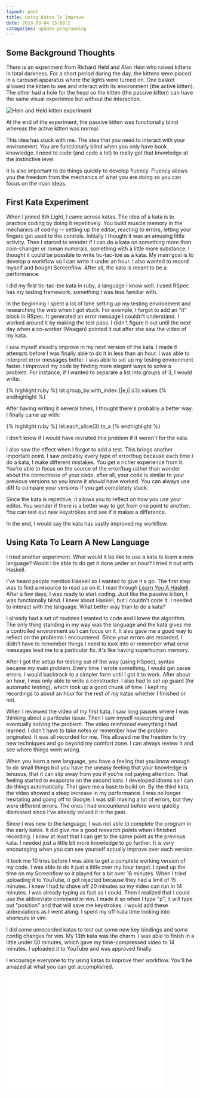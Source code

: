```yaml
---
layout: post
title: Using Katas To Improve
date: 2013-09-04 15:08:2
categories: update programming
---
```

Some Background Thoughts
------------------------

There is an experiment from Richard Held and Alan Hein who raised kittens in
total darkness.  For a short period during the day, the kittens were placed in
a carousel apparatus where the lights were turned on.  One basket allowed the
kitten to see and interact with its environment (the active kitten).  The other
had a hole for the head so the kitten (the passive kitten) can have the same
visual experience but without the interaction.

![Hein and Held kitten experiment](http://fabien.benetou.fr/pub/illustrations/KittenCarousel.png)

At the end of the experiment, the passive kitten was functionally blind whereas
the active kitten was normal.

This idea has stuck with me.  The idea that you need to interact with your
environment.  You are functionally blind when you only have book knowledge.  I
need to code (and code a lot) to really get that knowledge at the instinctive
level.

It is also important to do things quickly to develop fluency. Fluency allows
you the freedom from the mechanics of what you are doing so you can focus on
the main ideas.

First Kata Experiment
---

When I joined 8th Light, I came across katas.  The idea of a kata is to
practice coding by doing it repetitively.  You build muscle memory in the
mechanics of coding -- setting up the editor, reacting to errors, letting your
fingers get used to the controls.  Initially I thought it was an amusing little
activity.  Then I started to wonder if I can do a kata on something more than
coin-changer or roman numerals, something with a little more substance.  I
thought it could be possible to write tic-tac-toe as a kata.  My main goal is
to develop a workflow so I can write it under an hour.  I also wanted to record
myself and bought Screenflow.  After all, the kata is meant to be a
performance.

I did my first tic-tac-toe kata in ruby, a language I know well.  I used RSpec
has my testing framework, something I was less familiar with.

In the beginning I spent a lot of time setting up my testing environment and
researching the web when I got stuck.  For example, I forgot to add an "it"
block in RSpec.  It generated an error message I couldn't understand.  I worked
around it by making the test pass.  I didn't figure it out until the next day
when a co-worker (Meagan) pointed it out after she saw the video of my kata.

I saw myself steadily improve in my next version of the kata.  I made 6
attempts before I was finally able to do it in less than an hour.  I was able
to interpret error messages better.  I was able to set up my testing
environment faster.  I improved my code by finding more elegant ways to solve a
problem.  For instance, if I wanted to separate a list into groups of 3, I
would write:

{% highlight ruby %}
lst.group_by.with_index {|e,i| i/3}.values
{% endhighlight %}

After having writing it several times, I thought there's probably a better way.
I finally came up with:

{% highlight ruby %}
lst.each_slice(3).to_a
{% endhighlight %}

I don't know if I would have revisited this problem if it weren't for the kata.

I also saw the effect when I forgot to add a test.  This brings another
important point.  I saw probably every type of error/bug because each time I do
a kata, I make different mistakes.  You get a richer experience from it.
You're able to focus on the source of the error/bug rather than wonder about
the correctness of your code, after all, your code is similar to your previous
versions so you know it *should* have worked.  You can always use diff to
compare your versions if you get completely stuck.

Since the kata is repetitive, it allows you to reflect on how you use your
editor.  You wonder if there is a better way to get from one point to another.
You can test out new keystrokes and see if it makes a difference.

In the end, I would say the kata has vastly improved my workflow.

Using Kata To Learn A New Language
------
I tried another experiment.  What would it be like to use a kata to learn a new
language?  Would I be able to do get it done under an hour?  I tried it out
with Haskell.

I've heard people mention Haskell so I wanted to give it a go.  The first step
was to find a resource to read up on it.  I read through [Learn You A
Haskell](http://learnyouahaskell.com/).  After a few days, I was ready to start
coding.  Just like the passive kitten, I was functionally blind.  I knew about
Haskell, but I couldn't code it.  I needed to interact with the language.  What
better way than to do a kata?

I already had a set of routines I wanted to code and I knew the algorithm.  The
only thing standing in my way was the language and the kata gives me a
controlled environment so I can focus on it.  It also gave me a good way to
reflect on the problems I encountered.  Since your errors are recorded, I
didn't have to remember things I need to look into or remember what error
messages lead me to a particular fix.  It's like having superhuman memory.

After I got the setup for testing out of the way (using HSpec), syntax became
my main problem.  Every time I wrote something, I would get parse errors.  I
would backtrack to a simpler form until I got it to work.  After about an hour,
I was only able to write a constructor.  I also had to set up guard (for
automatic testing), which took up a good chunk of time.  I kept my recordings
to about an hour for the rest of my katas whether I finished or not.

When I reviewed the video of my first kata, I saw long pauses where I was
thinking about a particular issue.  Then I saw myself researching and
eventually solving the problem.  The video reinforced everything I had learned.
I didn't have to take notes or remember how the problem originated.  It was all
recorded for me.  This allowed me the freedom to try new techniques and go
beyond my comfort zone.  I can always review it and see where things went
wrong.

When you learn a new language, you have a feeling that you know enough to do
small things but you have the uneasy feeling that your knowledge is tenuous,
that it can slip away from you if you're not paying attention.  That feeling
started to evaporate on the second kata.  I developed idioms so I can do things
automatically.  That gave me a base to build on.  By the third kata, the video
showed a steep increase in my performance.  I was no longer hesitating and
going off to Google.  I was still making a lot of errors, but they were
different errors.  The ones I had encountered before were quickly dismissed
since I've already solved it in the past.

Since I was new to the language, I was not able to complete the program in the
early katas.  It did give me a good research points when I finished recording.
I knew at least that I can get to the same point as the previous kata.  I
needed just a little bit more knowledge to go further.  It is very encouraging
when you can see yourself actually improve over each version.

It took me 10 tries before I was able to get a complete working version of my
code.  I was able to do it just a little over my hour target.  I sped up the
time on my Screenflow so it played for a bit over 16 minutes.  When I tried
uploading it to YouTube, it got rejected because they had a limit of 15
minutes.  I knew I had to shave off 20 minutes so my video can run in 14
minutes.  I was already typing as fast as I could.  Then I realized that I
could use the abbreviate command in vim.  I made it so when I type "p", it will
type out "position" and that will save me keystrokes.  I would add these
abbreviations as I went along.  I spent my off-kata time looking into shortcuts
in vim.

I did some unrecorded katas to test out some new key bindings and some config
changes for vim.  My 13th kata was the charm.  I was able to finish in a little
under 50 minutes, which gave my time-compressed video to 14 minutes.  I
uploaded it to YouTube and was approved finally.

I encourage everyone to try using katas to improve their workflow.  You'll be
amazed at what you can get accomplished.

<iframe width="420" height="315" src="//www.youtube.com/embed/P0_rIm9ntiQ?rel=0" frameborder="0" allowfullscreen></iframe>


